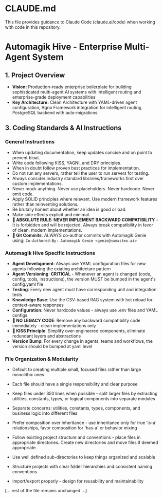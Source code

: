 # CLAUDE.md

This file provides guidance to Claude Code (claude.ai/code) when working with code in this repository.

# Automagik Hive - Enterprise Multi-Agent System

## 1. Project Overview
- **Vision:** Production-ready enterprise boilerplate for building sophisticated multi-agent AI systems with intelligent routing and enterprise-grade deployment capabilities
- **Key Architecture:** Clean Architecture with YAML-driven agent configuration, Agno Framework integration for intelligent routing, PostgreSQL backend with auto-migrations


## 3. Coding Standards & AI Instructions

### General Instructions
- When updating documentation, keep updates concise and on point to prevent bloat.
- Write code following KISS, YAGNI, and DRY principles.
- When in doubt follow proven best practices for implementation.
- Do not run any servers, rather tell the user to run servers for testing.
- Always consider industry standard libraries/frameworks first over custom implementations.
- Never mock anything. Never use placeholders. Never hardcode. Never omit code.
- Apply SOLID principles where relevant. Use modern framework features rather than reinventing solutions.
- Be brutally honest about whether an idea is good or bad.
- Make side effects explicit and minimal.
- **🚫 ABSOLUTE RULE: NEVER IMPLEMENT BACKWARD COMPATIBILITY** - It is forbidden and will be rejected. Always break compatibility in favor of clean, modern implementations.
- **📧 Git Commits**: ALWAYS co-author commits with Automagik Genie using: `Co-Authored-By: Automagik Genie <genie@namastex.ai>`

### Automagik Hive Specific Instructions
- **Agent Development**: Always use YAML configuration files for new agents following the exiating architecture pattern
- **Agent Versioning**: **CRITICAL** - Whenever an agent is changed (code, config, tools, instructions), the version MUST be bumped in the agent's config.yaml file
- **Testing**: Every new agent must have corresponding unit and integration tests
- **Knowledge Base**: Use the CSV-based RAG system with hot reload for context-aware responses
- **Configuration**: Never hardcode values - always use .env files and YAML configs
- **🚫 NO LEGACY CODE**: Remove any backward compatibility code immediately - clean implementations only
- **🎯 KISS Principle**: Simplify over-engineered components, eliminate redundant layers and abstractions
- **Version Bump**: For every change in agents, teams and workflows, the version should be bumped at yaml level

### File Organization & Modularity
- Default to creating multiple small, focused files rather than large monolithic ones
- Each file should have a single responsibility and clear purpose
- Keep files under 350 lines when possible - split larger files by extracting utilities, constants, types, or logical components into separate modules
- Separate concerns: utilities, constants, types, components, and business logic into different files
- Prefer composition over inheritance - use inheritance only for true 'is-a' relationships, favor composition for 'has-a' or behavior mixing

- Follow existing project structure and conventions - place files in appropriate directories. Create new directories and move files if deemed appropriate.
- Use well defined sub-directories to keep things organized and scalable
- Structure projects with clear folder hierarchies and consistent naming conventions
- Import/export properly - design for reusability and maintainability

[... rest of the file remains unchanged ...]